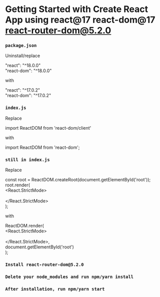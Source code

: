 # Getting Started with Create React App using react@17 react-dom@17 react-router-dom@5.2.0

### `package.json`

Uninstall/replace

"react": "^18.0.0"\
"react-dom": "^18.0.0"

with

"react": "^17.0.2"\
"react-dom": "^17.0.2"

### `index.js`

Replace

import ReactDOM from 'react-dom/client'

with

import ReactDOM from 'react-dom';

### `still in index.js`

Replace

const root = ReactDOM.createRoot(document.getElementById('root'));\
root.render(\
  <React.StrictMode>\
    <App />\
  </React.StrictMode>\
);

with

ReactDOM.render(\
  <React.StrictMode>\
    <App />\
  </React.StrictMode>,\
  document.getElementById('root')\
);
### `Install react-router-dom@5.2.0`
### `Delete your node_modules and run npm/yarn install`
### `After installation, run npm/yarn start`


